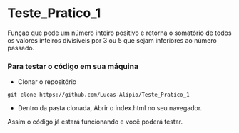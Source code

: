 # Teste_Pratico_1
Funçao que pede um número inteiro positivo e retorna o somatório de todos os valores inteiros divisíveis por 3 ou 5 que sejam inferiores ao número passado.

### Para testar o código em sua máquina
+ Clonar o repositório 
```
git clone https://github.com/Lucas-Alipio/Teste_Pratico_1
```
+ Dentro da pasta clonada, Abrir o index.html no seu navegador.

Assim o código já estará funcionando e você poderá testar.
